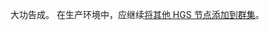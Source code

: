 大功告成。 在生产环境中，应继续[将其他 HGS 节点添加到群集](https://docs.microsoft.com/windows-server/virtualization/guarded-fabric-shielded-vm/guarded-fabric-configure-additional-hgs-nodes)。
